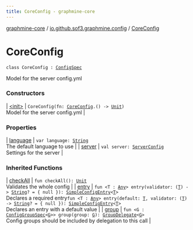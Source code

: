 ```yaml
---
title: CoreConfig - graphmine-core
---
```


[graphmine-core](../../index.html) / [io.github.sof3.graphmine.config](../index.html) / [CoreConfig](./index.html)

# CoreConfig

`class CoreConfig : `[`ConfigSpec`](../-config-spec/index.html)

Model for the server config.yml

### Constructors

| [&lt;init&gt;](-init-.html) | `CoreConfig(fn: `[`CoreConfig`](./index.html)`.() -> `[`Unit`](https://kotlinlang.org/api/latest/jvm/stdlib/kotlin/-unit/index.html)`)`<br>Model for the server config.yml |

### Properties

| [language](language.html) | `var language: `[`String`](https://kotlinlang.org/api/latest/jvm/stdlib/kotlin/-string/index.html)<br>The default language to use |
| [server](server.html) | `val server: `[`ServerConfig`](../-server-config/index.html)<br>Settings for the server |

### Inherited Functions

| [checkAll](../-config-spec/check-all.html) | `fun checkAll(): `[`Unit`](https://kotlinlang.org/api/latest/jvm/stdlib/kotlin/-unit/index.html)<br>Validates the whole config |
| [entry](../-config-spec/entry.html) | `fun <T : `[`Any`](https://kotlinlang.org/api/latest/jvm/stdlib/kotlin/-any/index.html)`> entry(validator: (`[`T`](../-config-spec/entry.html#T)`) -> `[`String`](https://kotlinlang.org/api/latest/jvm/stdlib/kotlin/-string/index.html)`? = { null }): `[`SimpleConfigEntry`](../-simple-config-entry/index.html)`<`[`T`](../-config-spec/entry.html#T)`>`<br>Declares a required entry`fun <T : `[`Any`](https://kotlinlang.org/api/latest/jvm/stdlib/kotlin/-any/index.html)`> entry(default: `[`T`](../-config-spec/entry.html#T)`, validator: (`[`T`](../-config-spec/entry.html#T)`) -> `[`String`](https://kotlinlang.org/api/latest/jvm/stdlib/kotlin/-string/index.html)`? = { null }): `[`SimpleConfigEntry`](../-simple-config-entry/index.html)`<`[`T`](../-config-spec/entry.html#T)`>`<br>Declares an entry with a default value |
| [group](../-config-spec/group.html) | `fun <G : `[`ConfigGroupSpec`](../-config-group-spec/index.html)`<`[`G`](../-config-spec/group.html#G)`>> group(group: `[`G`](../-config-spec/group.html#G)`): `[`GroupDelegate`](../-config-spec/-group-delegate/index.html)`<`[`G`](../-config-spec/group.html#G)`>`<br>Config groups should be included by delegation to this call |

